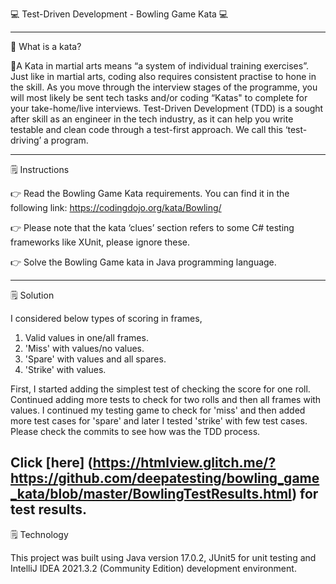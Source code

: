 💻 Test-Driven Development - Bowling Game Kata 💻

---------------------------------------------------------------------------------------------------------

🤔 What is a kata?

🥋A Kata in martial arts means “a system of individual training exercises”. Just like in martial arts, coding also requires consistent practise to hone in the skill. As you move through the interview stages of the programme, you will most likely be sent tech tasks and/or coding “Katas" to complete for your take-home/live interviews. Test-Driven Development (TDD) is a sought after skill as an engineer in the tech industry, as it can help you write testable and clean code through a test-first approach. We call this ‘test-driving’ a program.

---------------------------------------------------------------------------------------------------------

🗒️ Instructions

👉 Read the Bowling Game Kata requirements. You can find it in the following link: https://codingdojo.org/kata/Bowling/

👉 Please note that the kata ‘clues’ section refers to some C# testing frameworks like XUnit, please ignore these.

👉 Solve the Bowling Game kata in Java programming language.

---------------------------------------------------------------------------------------------------------

🗒️ Solution

I considered below types of scoring in frames,
1. Valid values in one/all frames.
2. 'Miss' with values/no values.
3. 'Spare' with values and all spares.
4. 'Strike' with values.

First, I started adding the simplest test of checking the score for one roll.
Continued adding more tests to check for two rolls and then all frames with values.
I continued my testing game to check for 'miss' and then added more test cases for 'spare' and later
I tested 'strike' with few test cases.
Please check the commits to see how was the TDD process.

Click [here] (https://htmlview.glitch.me/?https://github.com/deepatesting/bowling_game_kata/blob/master/BowlingTestResults.html) for test results.
---------------------------------------------------------------------------------------------------------

🗒️ Technology

This project was built using Java version 17.0.2, JUnit5 for unit testing and IntelliJ IDEA 2021.3.2 (Community Edition) development environment.

